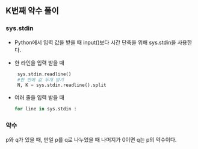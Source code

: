 ## K번째 약수 풀이

### sys.stdin
* Python에서 입력 값을 받을 때 input()보다 시간 단축을 위해 sys.stdin을 사용한다.

* 한 라인을 입력 받을 때

  ```python
   sys.stdin.readline()
   #한 번에 값 두개 받기
   N, K = sys.stdin.readline().split
  ```

  

* 여러 줄을 입력 받을 때

  ```python
  for line in sys.stdin :
  ```

  

### 약수
p와 q가 있을 때,  만일 p를 q로 나누었을 때 나머지가 0이면 q는 p의 약수이다.